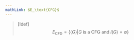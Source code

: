 ```yaml
---
mathLink: $E_\text{CFG}$
---
```

>[!def]
>$$E_\text{CFG}=\{\langle G\rangle|G\text{ is a CFG and }l(G)=\emptyset\}$$
